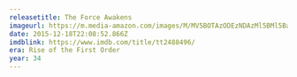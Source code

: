 ```yaml
---
releasetitle: The Force Awakens
imageurl: https://m.media-amazon.com/images/M/MV5BOTAzODEzNDAzMl5BMl5BanBnXkFtZTgwMDU1MTgzNzE@._V1_.jpg
date: 2015-12-18T22:08:52.866Z
imdblink: https://www.imdb.com/title/tt2488496/
era: Rise of the First Order
year: 34
---
```

